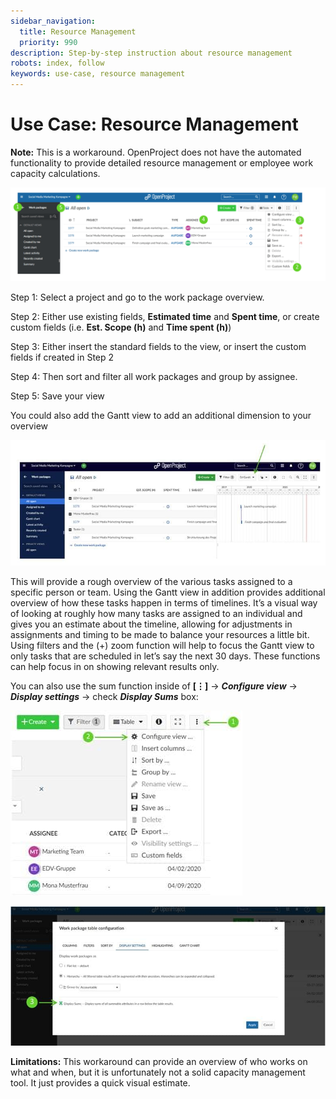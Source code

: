 ```yaml
---
sidebar_navigation:
  title: Resource Management
  priority: 990
description: Step-by-step instruction about resource management
robots: index, follow
keywords: use-case, resource management
---
```


# Use Case: Resource Management

**Note:** This is a workaround. OpenProject does not have the automated functionality to provide detailed resource management or employee work capacity calculations.

![resource management](resource-management.png)

Step 1: Select a project and go to the work package overview. 

Step 2: Either use existing fields, **Estimated time** and **Spent time**, or create custom fields (i.e. **Est. Scope (h)** and **Time spent (h)**)

Step 3: Either insert the standard fields to the view, or insert the custom fields if created in Step 2

Step 4: Then sort and filter all work packages and group by assignee. 

Step 5: Save your view

You could also add the Gantt view to add an additional dimension to your overview

![Gantt](Gantt.jpg)

This will provide a rough overview of the various tasks assigned to a specific person or team. Using the Gantt view in addition provides additional overview of how these tasks happen in terms of timelines. It’s a visual way of looking at roughly how many tasks are assigned to an individual and gives you an estimate about the timeline, allowing for adjustments in assignments and timing to be made to balance your resources a little bit. Using filters and the (+) zoom function will help to focus the Gantt view to only tasks that are scheduled in let’s say the next 30 days. These functions can help focus in on showing relevant results only. 

You can also use the sum function inside of **[⋮]** -> ***Configure view*** -> ***Display settings*** -> check ***Display Sums*** box:

![Configure view](configure-view.jpg)

![Display sums](display-sums.jpg) 

**Limitations:** This workaround can provide an overview of who works on what and when, but it is unfortunately not a solid capacity management tool. It just provides a quick visual estimate.
